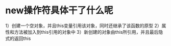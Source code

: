 # new操作符具体干了什么呢

1）创建一个空对象，并且this变量引用该对象，同时还继承了该函数的原型
2）属性和方法被加入到this引用的对象中
3）新创建的对象由this所引用，并且最后隐式的返回this